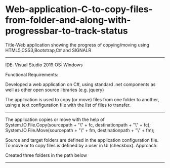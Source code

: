 # Web-application-C-to-copy-files-from-folder-and-along-with-progressbar-to-track-status
Title-Web application showing the progress of copying/moving using HTML5,CSS3,Bootstrap,C# and SIGNALR
**************************************************************************************************************************************
IDE: Visual Studio 2019 
OS: Windows

Functional Requirements:

Developed a web application on C#, using standard .net components as well as other open source libraries (e.g. jquery)

The application is used to copy (or move) files from one folder to another, using a text configuration file with the list of files to transfer.

****************************************************************************************************************************************
The application copies or move with the help of
 System.IO.File.Copy(sourcepath + "\\" + fc, destinationpath + "\\" + fc);
 System.IO.File.Move(sourcepath + "\\" + fm, destinationpath + "\\" + fm);

Source and target folders are defined in the application configuration file. To move or to copy files is defined by a user in UI (checkbox).
Approach:

Created three folders in the path below
  <add key="filepath" value="D:\filepath\path.txt"/>
    <add key="source" value="D:\source"/>
    <add key="destination" value="D:\destination"/>
****************************************************************************************************************************************

